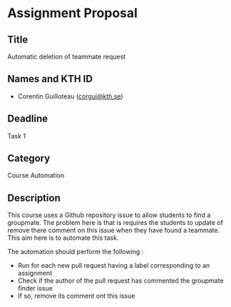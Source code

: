 # Assignment Proposal

## Title

Automatic deletion of teammate request

## Names and KTH ID

-   Corentin Guilloteau (corgui@kth.se)

## Deadline

Task 1

## Category

Course Automation

## Description

This course uses a Github repository issue to allow students to find a groupmate. The problem here is that is requires
the students to update of remove there comment on this issue when they have found a teammate. This aim here is to
automate this task.

The automation should perform the following :

-   Run for each new pull request having a label corresponding to an assignment
-   Check if the author of the pull request has commented the groupmate finder issue
-   If so, remove its comment ont this issue

